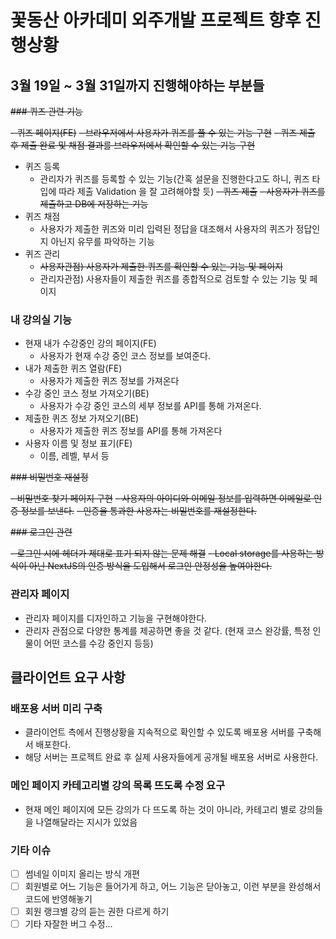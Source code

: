 
# 꽃동산 아카데미 외주개발 프로젝트 향후 진행상황



## 3월 19일 ~ 3월 31일까지 진행해야하는 부분들



~~### 퀴즈 관련 기능~~

~~- 퀴즈 페이지(FE)~~
~~- 브라우저에서 사용자가 퀴즈를 풀 수 있는 기능 구현~~
  ~~- 퀴즈 제출 후 제출 완료 및 채점 결과를 브라우저에서 확인할 수 있는 기능 구현~~
- 퀴즈 등록
  - 관리자가 퀴즈를 등록할 수 있는 기능(간혹 설문을 진행한다고도 하니, 퀴즈 타입에 따라 제출 Validation 을 잘 고려해야할 듯)
~~- 퀴즈 제출~~
  ~~- 사용자가 퀴즈를 제출하고 DB에 저장하는 기능~~
- 퀴즈 채점
  - 사용자가 제출한 퀴즈와 미리 입력된 정답을 대조해서 사용자의 퀴즈가 정답인지 아닌지 유무를 파악하는 기능
- 퀴즈 관리
  - ~~사용자관점) 사용자가 제출한 퀴즈를 확인할 수 있는 기능 및 페이지~~
  - 관리자관점) 사용자들이 제출한 퀴즈를 종합적으로 검토할 수 있는 기능 및 페이지



### 내 강의실 기능

- 현재 내가 수강중인 강의 페이지(FE)
  - 사용자가 현재 수강 중인 코스 정보를 보여준다. 
- 내가 제출한 퀴즈 열람(FE)
  - 사용자가 제출한 퀴즈 정보를 가져온다
- 수강 중인 코스 정보 가져오기(BE)
  - 사용자가 수강 중인 코스의 세부 정보를 API를 통해 가져온다. 
- 제출한 퀴즈 정보 가져오기(BE)
  - 사용자가 제출한 퀴즈 정보를 API를 통해 가져온다
- 사용자 이름 및 정보 표기(FE)
  - 이름, 레벨, 부서 등



~~### 비밀번호 재설정~~

~~- 비밀번호 찾기 페이지 구현~~
  ~~- 사용자의 아이디와 이메일 정보를 입력하면 이메일로 인증 정보를 보낸다.~~
  ~~- 인증을 통과한 사용자는 비밀번호를 재설정한다.~~



~~### 로그인 관련~~

~~- 로그인 시에 헤더가 제대로 표기 되지 않는 문제 해결~~
~~- Local storage를 사용하는 방식이 아닌 NextJS의 인증 방식을 도입해서 로그인 안정성을 높여야한다.~~



### 관리자 페이지

- 관리자 페이지를 디자인하고 기능을 구현해야한다.
- 관리자 관점으로 다양한 통계를 제공하면 좋을 것 같다.
(현재 코스 완강률, 특정 인물이 어떤 코스를 수강 중인지 등등)



## 클라이언트 요구 사항

### 배포용 서버 미리 구축

- 클라이언트 측에서 진행상황을 지속적으로 확인할 수 있도록 배포용 서버를 구축해서 배포한다.
- 해당 서버는 프로젝트 완료 후 실제 사용자들에게 공개될 배포용 서버로 사용한다.

### 메인 페이지 카테고리별 강의 목록 뜨도록 수정 요구
- 현재 메인 페이지에 모든 강의가 다 뜨도록 하는 것이 아니라, 카테고리 별로 강의들을 나열해달라는 지시가 있었음

### 기타 이슈
- [ ] 썸네일 이미지 올리는 방식 개편
- [ ] 회원별로 어느 기능은 들어가게 하고, 어느 기능은 닫아놓고, 이런 부분을 완성해서 코드에 반영해놓기
- [ ] 회원 랭크별 강의 듣는 권한 다르게 하기
- [ ] 기타 자잘한 버그 수정...
